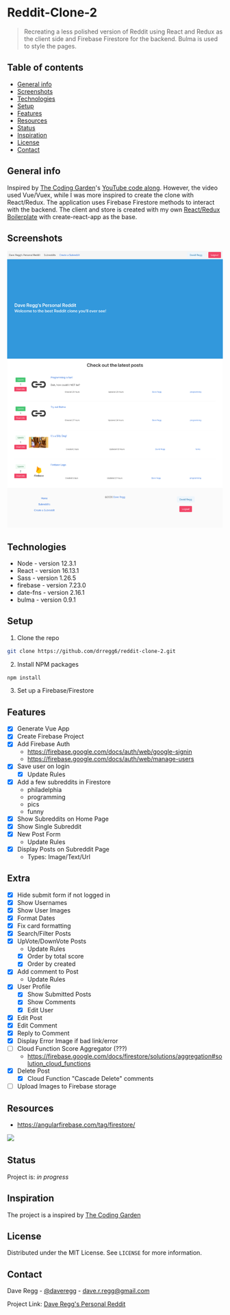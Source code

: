 # Reddit-Clone-2
> Recreating a less polished version of Reddit using React and Redux as the client side and Firebase Firestore for the backend. Bulma is used to style the pages.

## Table of contents
* [General info](#general-info)
* [Screenshots](#screenshots)
* [Technologies](#technologies)
* [Setup](#setup)
* [Features](#features)
* [Resources](#resources)
* [Status](#status)
* [Inspiration](#inspiration)
* [License](#license)
* [Contact](#contact)

## General info
Inspired by [The Coding Garden](https://github.com/CodingGarden/vue-firestore-reddit-clone)'s [YouTube code along](https://www.youtube.com/watch?v=UjX5ZE359ck). However, the video used Vue/Vuex, while I was more inspired to create the clone with React/Redux. The application uses Firebase Firestore methods to interact with the backend. The client and store is created with my own [React/Redux Boilerplate](https://github.com/drregg6/cra-redux-boilerplate) with create-react-app as the base.

## Screenshots
![screenshot](./src/images/screenshots/reddit-screen-shot.png)

## Technologies
* Node - version 12.3.1
* React - version 16.13.1
* Sass - version 1.26.5
* firebase - version 7.23.0
* date-fns - version 2.16.1
* bulma - version 0.9.1

## Setup
1. Clone the repo
```sh
git clone https://github.com/drregg6/reddit-clone-2.git
```
2. Install NPM packages
```sh
npm install
```
3. Set up a Firebase/Firestore

## Features
* [x] Generate Vue App
* [x] Create Firebase Project
* [x] Add Firebase Auth
  * https://firebase.google.com/docs/auth/web/google-signin
  * https://firebase.google.com/docs/auth/web/manage-users
* [x] Save user on login
  * [x] Update Rules
* [x] Add a few subreddits in Firestore
  * philadelphia
  * programming
  * pics
  * funny
* [x] Show Subreddits on Home Page
* [x] Show Single Subreddit
* [x] New Post Form
  * Update Rules
* [x] Display Posts on Subreddit Page
  * Types: Image/Text/Url


## Extra
* [x] Hide submit form if not logged in
* [x] Show Usernames
* [x] Show User Images
* [x] Format Dates
* [x] Fix card formatting
* [x] Search/Filter Posts
* [x] UpVote/DownVote Posts
  * Update Rules
  * [x] Order by total score
  * [x] Order by created
* [x] Add comment to Post
  * Update Rules
* [x] User Profile
  * [x] Show Submitted Posts
  * [x] Show Comments
  * [x] Edit User
* [x] Edit Post
* [x] Edit Comment
* [x] Reply to Comment
* [x] Display Error Image if bad link/error
* [ ] Cloud Function Score Aggregator (???)
  * https://firebase.google.com/docs/firestore/solutions/aggregation#solution_cloud_functions
* [x] Delete Post
  * [x] Cloud Function "Cascade Delete" comments
* [ ] Upload Images to Firebase storage

## Resources

* https://angularfirebase.com/tag/firestore/

![](./ERD.png)

## Status
Project is: _in progress_

## Inspiration
The project is a inspired by [The Coding Garden](https://github.com/CodingGarden/vue-firestore-reddit-clone)

## License
Distributed under the MIT License. See `LICENSE` for more information.

## Contact
Dave Regg - [@daveregg](https://www.twitter.com/daveregg) - dave.r.regg@gmail.com

Project Link: [Dave Regg's Personal Reddit](https://pure-stream-37591.herokuapp.com/)